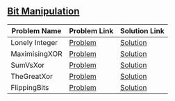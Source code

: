 ## [Bit Manipulation](https://www.hackerrank.com/domains/algorithms/bit-manipulation)

| Problem Name 		| Problem Link 																| Solution Link 					|
| ----------------- | ------------------------------------------------------------------------- | --------------------------------- |
| Lonely Integer 	| [Problem](https://www.hackerrank.com/challenges/lonely-integer/problem)	| [Solution](#LonelyInteger.java) 	|
| MaximisingXOR 	| [Problem](https://www.hackerrank.com/challenges/maximizing-xor/problem) 	| [Solution](#MaximisingXOR.java) 	|
| SumVsXor			| [Problem](https://www.hackerrank.com/challenges/sum-vs-xor/problem)		| [Solution](#SumVsXor.java)		|
| TheGreatXor		| [Problem](https://www.hackerrank.com/challenges/the-great-xor/problem)	| [Solution](#TheGreatXor.java)		|
| FlippingBits		| [Problem](https://www.hackerrank.com/challenges/flipping-bits/problem) 	| [Solution](#FlippingBits.java) 	|